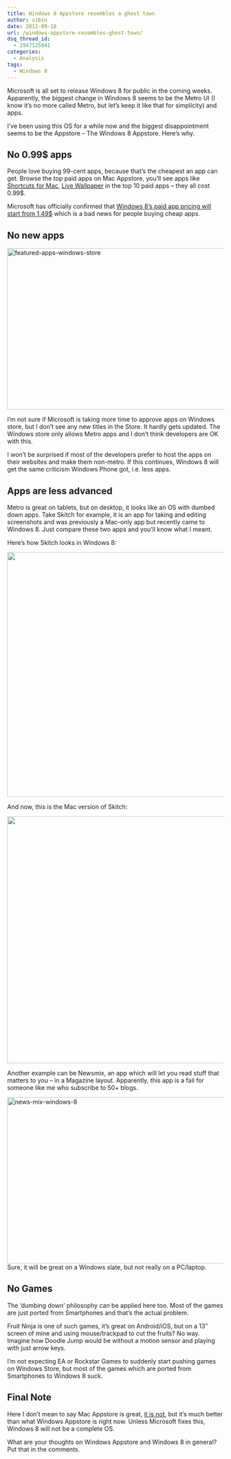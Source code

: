 ```yaml
---
title: Windows 8 Appstore resembles a ghost town
author: vibin
date: 2012-09-18
url: /windows-appstore-resembles-ghost-town/
dsq_thread_id:
  - 2947125941
categories:
  - Analysis
tags:
  - Windows 8
---
```

Microsoft is all set to release Windows 8 for public in the coming weeks. Apparently, the biggest change in Windows 8 seems to be the Metro UI (I know it&#8217;s no more called Metro, but let&#8217;s keep it like that for simplicity) and apps.

I&#8217;ve been using this OS for a while now and the biggest disappointment seems to be the Appstore &#8211; The Windows 8 Appstore. Here&#8217;s why.

## No 0.99$ apps

People love buying 99-cent apps, because that&#8217;s the cheapest an app can get. Browse the top paid apps on Mac Appstore, you&#8217;ll see apps like <a href="http://itunes.apple.com/us/app/shortcuts-for-mac/id412610974?mt=12" onclick="_gaq.push(['_trackEvent', 'outbound-article', 'http://itunes.apple.com/us/app/shortcuts-for-mac/id412610974?mt=12', 'Shortcuts for Mac']);" >Shortcuts for Mac</a>, <a href="http://itunes.apple.com/us/app/live-wallpaper/id531123879?mt=12" onclick="_gaq.push(['_trackEvent', 'outbound-article', 'http://itunes.apple.com/us/app/live-wallpaper/id531123879?mt=12', 'Live Wallpaper']);" >Live Wallpaper</a> in the top 10 paid apps &#8211; they all cost 0.99$.

Microsoft has officially confirmed that <a href="http://blogs.msdn.com/b/windowsstore/archive/2012/07/20/making-money-with-your-apps-through-the-windows-store.aspx" onclick="_gaq.push(['_trackEvent', 'outbound-article', 'http://blogs.msdn.com/b/windowsstore/archive/2012/07/20/making-money-with-your-apps-through-the-windows-store.aspx', 'Windows 8&#8217;s paid app pricing will start from 1.49$']);" >Windows 8&#8217;s paid app pricing will start from 1.49$</a> which is a bad news for people buying cheap apps.

## No new apps

[<img class="aligncenter size-large wp-image-62309" title="Featured Apps in Windos store" src="http://cdn.devilsworkshop.org/files/2012/09/Featuredapps1-1024x622.png" alt="featured-apps-windows-store" width="620" height="376" />][1]

I&#8217;m not sure if Microsoft is taking more time to approve apps on Windows store, but I don&#8217;t see any new titles in the Store. It hardly gets updated. The Windows store only allows Metro apps and I don&#8217;t think developers are OK with this.

I won&#8217;t be surprised if most of the developers prefer to host the apps on their websites and make them non-metro. If this continues, Windows 8 will get the same criticism Windows Phone got, i.e. less apps.

## Apps are less advanced

Metro is great on tablets, but on desktop, it looks like an OS with dumbed down apps. Take Skitch for example, it is an app for taking and editing screenshots and was previously a Mac-only app but recently came to Windows 8. Just compare these two apps and you&#8217;ll know what I meant.

Here&#8217;s how Skitch looks in Windows 8:

[<img class="aligncenter size-full wp-image-62302" title="SkitchinWindows8" src="http://cdn.devilsworkshop.org/files/2012/09/SkitchinWindows8.png" alt="" width="740" height="570" />][2]

And now, this is the Mac version of Skitch:

[<img class="aligncenter size-full wp-image-62301" title="SkitchinMac" src="http://cdn.devilsworkshop.org/files/2012/09/SkitchinMac.png" alt="" width="671" height="575" />][3]

Another example can be Newsmix, an app which will let you read stuff that matters to you &#8211; in a Magazine layout. Apparently, this app is a fail for someone like me who subscribe to 50+ blogs.

[<img class="aligncenter size-large wp-image-62305" title="NewsMix in Windows 8" src="http://cdn.devilsworkshop.org/files/2012/09/NewsmixinWindows8-1024x640.png" alt="news-mix-windows-8" width="620" height="387" />][4]  
Sure, it will be great on a Windows slate, but not really on a PC/laptop.

## No Games

The &#8216;dumbing down&#8217; philosophy can be applied here too. Most of the games are just ported from Smartphones and that&#8217;s the actual problem.

Fruit Ninja is one of such games, it&#8217;s great on Android/iOS, but on a 13&#8243; screen of mine and using mouse/trackpad to cut the fruits? No way. Imagine how Doodle Jump would be without a motion sensor and playing with just arrow keys.

I&#8217;m not expecting EA or Rockstar Games to suddenly start pushing games on Windows Store, but most of the games which are ported from Smartphones to Windows 8 suck.

## Final Note

Here I don&#8217;t mean to say Mac Appstore is great, <a href="http://www.marco.org/2012/07/26/mac-app-store-future" onclick="_gaq.push(['_trackEvent', 'outbound-article', 'http://www.marco.org/2012/07/26/mac-app-store-future', 'it is not']);" >it is not</a>, but it&#8217;s much better than what Windows Appstore is right now. Unless Microsoft fixes this, Windows 8 will not be a complete OS.

What are your thoughts on Windows Appstore and Windows 8 in general? Put that in the comments.

 [1]: http://cdn.devilsworkshop.org/files/2012/09/Featuredapps1.png
 [2]: http://cdn.devilsworkshop.org/files/2012/09/SkitchinWindows8.png
 [3]: http://cdn.devilsworkshop.org/files/2012/09/SkitchinMac.png
 [4]: http://cdn.devilsworkshop.org/files/2012/09/NewsmixinWindows8.png
